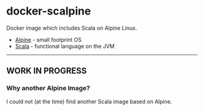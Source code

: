 # docker-scalpine

Docker image which includes Scala on Alpine Linux.

- [Alpine](http://www.alpinelinux.org/) - small footprint OS    
- [Scala](http://www.scala-lang.org/) - functional language on the JVM 

---

## WORK IN PROGRESS

### Why another Alpine Image?

I could not (at the time) find another Scala image based on Alpine.